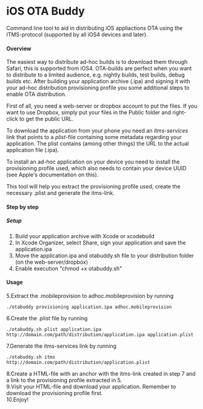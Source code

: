 iOS OTA Buddy
=============

Command line tool to aid in distributing iOS appliactions OTA using the ITMS-protocol (supported by all iOS4 devices and later).

#### Overview
The easiest way to distribute ad-hoc builds is to download them through Safari, this is supported from iOS4. OTA-builds are perfect when you want to distribute to a limited audience, e.g. nightly builds, test builds, debug builds etc.
After building your application archive (.ipa) and signing it with your ad-hoc distribution provisioning profile you some additional steps to enable OTA distribution.

First of all, you need a web-server or dropbox account to put the files. If you want to use Dropbox, simply put your files in the Public folder and right-click to get the public URL.

To download the application from your phone you need an _itms-services_ link that points to a _plist_-file containing some metadata regarding your application. The plist contains (among other things) the URL to the actual application file (.ipa).

To install an ad-hoc application on your device you need to install the provisioning profile used, which also needs to contain your device UUID (see Apple's documentation on this).

This tool will help you extract the provisioning profile used, create the necessary .plist and generate the itms-link.

#### Step by step

##### Setup
1. Build your application archive with Xcode or xcodebuild
2. In Xcode Organizer, select Share, sign your application and save the application.ipa
3. Move the application.ipa and otabuddy.sh file to your distribution folder (on the web-server/dropbox)
4. Enable execution "chmod +x otabuddy.sh"

#### Usage
5.Extract the .mobileprovision to adhoc.mobileprovision by running  
  
  ```
  ./otabuddy provisioning application.ipa adhoc.mobileprovision
  ```
  
6.Create the .plist file by running  

```
./otabuddy.sh plist application.ipa http://domain.com/path/distribution/application.ipa application.plist
```
7.Generate the itms-services link by running   

```
./otabuddy.sh itms http://domain.com/path/distribution/application.plist
```

8.Create a HTML-file with an anchor with the itms-link created in step 7 and a link to the provisioning profile extracted in 5.  
9.Visit your HTML-file and download your application. Remember to download the provisioning profile first.  
10.Enjoy!  
